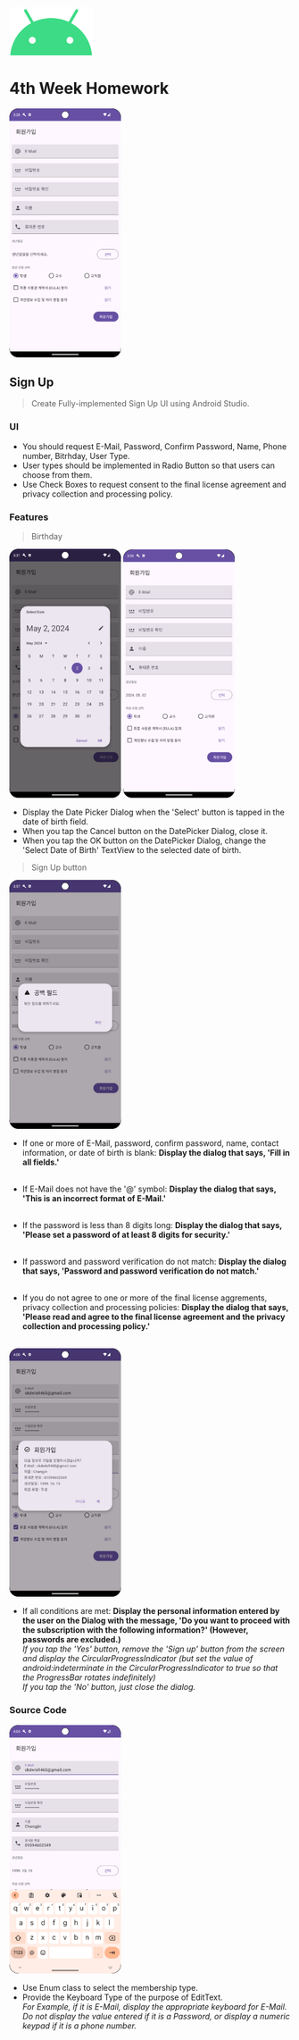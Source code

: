 <img src="./README/ic_android.png" width="150px">

# 4th Week Homework

<img src="./README/0.png" width="200px">


## Sign Up
> Create Fully-implemented Sign Up UI using Android Studio.

### UI
- You should request E-Mail, Password, Confirm Password, Name, Phone number, Bitrhday, User Type.<br>
- User types should be implemented in Radio Button so that users can choose from them.<br>
- Use Check Boxes to request consent to the final license agreement and privacy collection and processing policy.<br>

### Features
> Birthday<br>

<img src='./README/1.png' width='200px'>
<img src='./README/2.png' width='200px'><br>

- Display the Date Picker Dialog when the 'Select' button is tapped in the date of birth field.<br>
- When you tap the Cancel button on the DatePicker Dialog, close it.<br>
- When you tap the OK button on the DatePicker Dialog, change the 'Select Date of Birth' TextView to the selected date of birth.<br>

> Sign Up button<br>

<img src = './README/3.png' width='200px'>

- If one or more of E-Mail, password, confirm password, name, contact information, or date of birth is blank:
<b>Display the dialog that says, 'Fill in all fields.'</b><br><br>

- If E-Mail does not have the '@' symbol:
<b>Display the dialog that says, 'This is an incorrect format of E-Mail.'</b><br><br>

- If the password is less than 8 digits long:
<b>Display the dialog that says, 'Please set a password of at least 8 digits for security.'</b><br><br>

- If password and password verification do not match:
<b>Display the dialog that says, 'Password and password verification do not match.'</b><br><br>

- If you do not agree to one or more of the final license aggrements, privacy collection and processing policies:
<b>Display the dialog that says, 'Please read and agree to the final license agreement and the privacy collection and processing policy.'</b><br><br>

<img src = './README/4.png' width='200px'>

- If all conditions are met:
<b>Display the personal information entered by the user on the Dialog with the message, 'Do you want to proceed with the subscription with the following information?' (However, passwords are excluded.)</b><br>
<i>If you tap the 'Yes' button, remove the 'Sign up' button from the screen and display the CircularProgressIndicator (but set the value of android:indeterminate in the CircularProgressIndicator to true so that the ProgressBar rotates indefinitely)</i><br>
<i>If you tap the 'No' button, just close the dialog.</i><br>


### Source Code
<img src = './README/5.png' width='200px'><br>
- Use Enum class to select the membership type.<br>
- Provide the Keyboard Type of the purpose of EditText.<br>
<i>For Example, if it is E-Mail, display the appropriate keyboard for E-Mail.
Do not display the value entered if it is a Password, or display a numeric keypad if it is a phone number.</i>